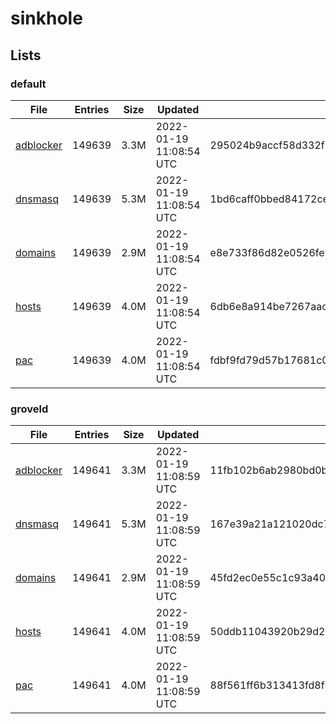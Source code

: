 # sinkhole

## Lists

### default

|File|Entries|Size|Updated|Hash|
|-|-|-|-|-|
|[adblocker](https://raw.githubusercontent.com/groveld/sinkhole/lists/default/adblocker.txt)|149639|3.3M|2022-01-19 11:08:54 UTC|295024b9accf58d332f7ff17d08b46026d953811becfb9a7c93baa135b51a204|
|[dnsmasq](https://raw.githubusercontent.com/groveld/sinkhole/lists/default/dnsmasq.txt)|149639|5.3M|2022-01-19 11:08:54 UTC|1bd6caff0bbed84172cef130c1accff7a0797522272c9d4b9b48e4ee21e55da5|
|[domains](https://raw.githubusercontent.com/groveld/sinkhole/lists/default/domains.txt)|149639|2.9M|2022-01-19 11:08:54 UTC|e8e733f86d82e0526fe90adc07d3a6109376152cf73eb3905429001da3b8fe3f|
|[hosts](https://raw.githubusercontent.com/groveld/sinkhole/lists/default/hosts.txt)|149639|4.0M|2022-01-19 11:08:54 UTC|6db6e8a914be7267aac95199c559ca72da6d2f6cb120ad0245045b231ddf83ea|
|[pac](https://raw.githubusercontent.com/groveld/sinkhole/lists/default/pac.txt)|149639|4.0M|2022-01-19 11:08:54 UTC|fdbf9fd79d57b17681c0d3db92146488893689c9d5058cb10bc7e45819ca46c4|

### groveld

|File|Entries|Size|Updated|Hash|
|-|-|-|-|-|
|[adblocker](https://raw.githubusercontent.com/groveld/sinkhole/lists/groveld/adblocker.txt)|149641|3.3M|2022-01-19 11:08:59 UTC|11fb102b6ab2980bd0b68e559d5315bc8bfba3ec0650b052293e709935332196|
|[dnsmasq](https://raw.githubusercontent.com/groveld/sinkhole/lists/groveld/dnsmasq.txt)|149641|5.3M|2022-01-19 11:08:59 UTC|167e39a21a121020dc785a6952b6908e51f3c7e1bed560e7fe3c42960af8c2c5|
|[domains](https://raw.githubusercontent.com/groveld/sinkhole/lists/groveld/domains.txt)|149641|2.9M|2022-01-19 11:08:59 UTC|45fd2ec0e55c1c93a40cda1d9ff8ef5f3a894fbfdec731bc6ab9658f015a6f73|
|[hosts](https://raw.githubusercontent.com/groveld/sinkhole/lists/groveld/hosts.txt)|149641|4.0M|2022-01-19 11:08:59 UTC|50ddb11043920b29d2bcfd7d885eb1c70b2e03c571bb0f2c6f7ca8b083a5c07f|
|[pac](https://raw.githubusercontent.com/groveld/sinkhole/lists/groveld/pac.txt)|149641|4.0M|2022-01-19 11:08:59 UTC|88f561ff6b313413fd8f93e9baa85fa7ee6d2f059be75f68fa67214c075ac8d7|
